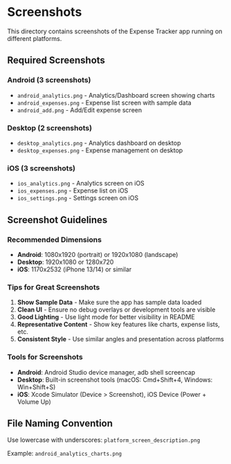 # Screenshots

This directory contains screenshots of the Expense Tracker app running on different platforms.

## Required Screenshots

### Android (3 screenshots)
- `android_analytics.png` - Analytics/Dashboard screen showing charts
- `android_expenses.png` - Expense list screen with sample data
- `android_add.png` - Add/Edit expense screen

### Desktop (2 screenshots)
- `desktop_analytics.png` - Analytics dashboard on desktop
- `desktop_expenses.png` - Expense management on desktop

### iOS (3 screenshots)
- `ios_analytics.png` - Analytics screen on iOS
- `ios_expenses.png` - Expense list on iOS
- `ios_settings.png` - Settings screen on iOS

## Screenshot Guidelines

### Recommended Dimensions
- **Android**: 1080x1920 (portrait) or 1920x1080 (landscape)
- **Desktop**: 1920x1080 or 1280x720
- **iOS**: 1170x2532 (iPhone 13/14) or similar

### Tips for Great Screenshots
1. **Show Sample Data** - Make sure the app has sample data loaded
2. **Clean UI** - Ensure no debug overlays or development tools are visible
3. **Good Lighting** - Use light mode for better visibility in README
4. **Representative Content** - Show key features like charts, expense lists, etc.
5. **Consistent Style** - Use similar angles and presentation across platforms

### Tools for Screenshots
- **Android**: Android Studio device manager, adb shell screencap
- **Desktop**: Built-in screenshot tools (macOS: Cmd+Shift+4, Windows: Win+Shift+S)
- **iOS**: Xcode Simulator (Device > Screenshot), iOS Device (Power + Volume Up)

## File Naming Convention
Use lowercase with underscores: `platform_screen_description.png`

Example: `android_analytics_charts.png`
